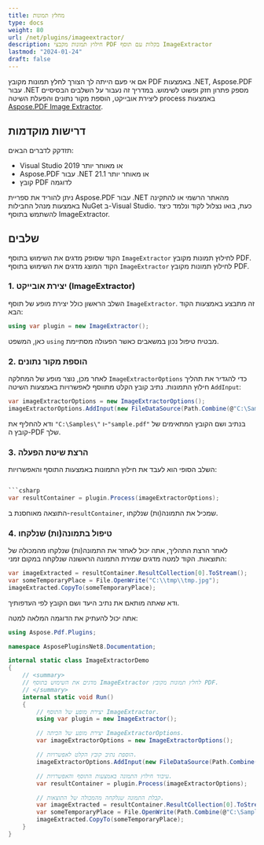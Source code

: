 ```yaml
---
title: מחלץ תמונות
type: docs
weight: 80
url: /net/plugins/imageextractor/
description: חילוץ תמונות מקבצי PDF בקלות עם תוסף ImageExtractor
lastmod: "2024-01-24"
draft: false
---
```


אם אי פעם הייתה לך הצורך לחלץ תמונות מקובץ PDF באמצעות .NET, Aspose.PDF עבור .NET מספק פתרון חזק ופשוט לשימוש. במדריך זה נעבור על השלבים הבסיסיים ליצירת אובייקט, הוספת מקור נתונים והפעלת השיטה process באמצעות [Aspose.PDF Image Extractor](https://products.aspose.org/pdf/net/image-extractor/).

## דרישות מוקדמות

תזדקק לדברים הבאים:

* Visual Studio 2019 או מאוחר יותר
* Aspose.PDF עבור .NET 21.1 או מאוחר יותר
* קובץ PDF לדוגמה

ניתן להוריד את ספריית Aspose.PDF עבור .NET מהאתר הרשמי או להתקינה באמצעות מנהל החבילות NuGet ב-Visual Studio.
כעת, בואו נצלול לקוד ונלמד כיצד להשתמש בתוסף ImageExtractor.

## שלבים

הקוד שסופק מדגים את השימוש בתוסף `ImageExtractor` לחילוץ תמונות מקובץ PDF.
 הקוד המוצג מדגים את השימוש בתוסף `ImageExtractor` לחילוץ תמונות מקובץ PDF.

### 1. יצירת אובייקט (ImageExtractor)

השלב הראשון כולל יצירת מופע של תוסף `ImageExtractor`. זה מתבצע באמצעות הקוד הבא:

```csharp
using var plugin = new ImageExtractor();
```

כאן, המשפט `using` מבטיח טיפול נכון במשאבים כאשר הפעולה מסתיימת.

### 2. הוספת מקור נתונים

לאחר מכן, נוצר מופע של המחלקה `ImageExtractorOptions` כדי להגדיר את תהליך חילוץ התמונות. נתיב קובץ הקלט מתווסף לאפשרויות באמצעות השיטה `AddInput`:

```csharp
var imageExtractorOptions = new ImageExtractorOptions();
imageExtractorOptions.AddInput(new FileDataSource(Path.Combine(@"C:\Samples\", "sample.pdf")));
```

ודא להחליף את `"C:\Samples\"` ו-`"sample.pdf"` בנתיב ושם הקובץ המתאימים של קובץ ה-PDF שלך.

### 3. הרצת שיטת הפעלה

השלב הסופי הוא לעבד את חילוץ התמונות באמצעות התוסף והאפשרויות:

```csharp

```csharp
var resultContainer = plugin.Process(imageExtractorOptions);
```

התוצאה מאוחסנת ב-`resultContainer`, שמכיל את התמונה(ות) שנלקחו.

### 4. טיפול בתמונה(ות) שנלקחו

לאחר הרצת התהליך, אתה יכול לאחזר את התמונה(ות) שנלקחו מהמכולה של התוצאות. הקוד למטה מדגים שמירת התמונה הראשונה שנלקחה במקום זמני:

```csharp
var imageExtracted = resultContainer.ResultCollection[0].ToStream();
var someTemporaryPlace = File.OpenWrite("C:\\tmp\\tmp.jpg");
imageExtracted.CopyTo(someTemporaryPlace);
```

ודא שאתה מותאם את נתיב היעד ושם הקובץ לפי העדפותיך.

אתה יכול להעתיק את הדוגמה המלאה למטה:

```cs
using Aspose.Pdf.Plugins;

namespace AsposePluginsNet8.Documentation;

internal static class ImageExtractorDemo
{
    // <summary>
    // מדגים את השימוש בתוסף ImageExtractor לחלץ תמונות מקובץ PDF.
    // </summary>
    internal static void Run()
    {
        // יצירת מופע של התוסף ImageExtractor.
        using var plugin = new ImageExtractor();

        // יצירת מופע של הכיתה ImageExtractorOptions.
        var imageExtractorOptions = new ImageExtractorOptions();

        // הוספת נתיב קובץ הקלט לאפשרויות.
        imageExtractorOptions.AddInput(new FileDataSource(Path.Combine(@"C:\Samples\", "sample.pdf")));

        // עיבוד חילוץ התמונה באמצעות התוסף והאפשרויות.
        var resultContainer = plugin.Process(imageExtractorOptions);

        // קבלת התמונה שנלקחה מהמכולה של התוצאות.
        var imageExtracted = resultContainer.ResultCollection[0].ToStream();
        var someTemporaryPlace = File.OpenWrite(Path.Combine(@"C:\Samples\","tmp.jpg"));
        imageExtracted.CopyTo(someTemporaryPlace);
    }
}
```

